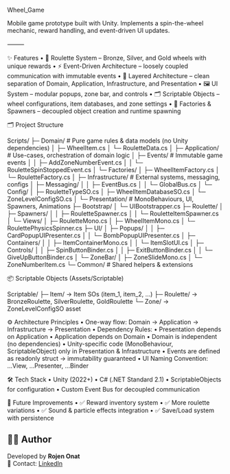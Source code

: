 Wheel_Game

Mobile game prototype built with Unity. Implements a spin-the-wheel mechanic, reward handling, and event-driven UI updates.

⸻

✨ Features
	•	🎡 Roulette System – Bronze, Silver, and Gold wheels with unique rewards
	•	⚡ Event-Driven Architecture – loosely coupled communication with immutable events
	•	🧩 Layered Architecture – clean separation of Domain, Application, Infrastructure, and Presentation
	•	🖼️ UI System – modular popups, zone bar, and controls
	•	🗂️ Scriptable Objects – wheel configurations, item databases, and zone settings
	•	🔄 Factories & Spawners – decoupled object creation and runtime spawning

🗂️ Project Structure


Scripts/
├─ Domain/               # Pure game rules & data models (no Unity dependencies)
│  ├─ WheelItem.cs
│  └─ RouletteData.cs
│
├─ Application/          # Use-cases, orchestration of domain logic
│  ├─ Events/            # Immutable game events
│  │  ├─ AddZoneNumberEvent.cs
│  │  └─ RouletteSpinStoppedEvent.cs
│  └─ Factories/
│     ├─ WheelItemFactory.cs
│     └─ RouletteFactory.cs
│
├─ Infrastructure/       # External systems, messaging, configs
│  ├─ Messaging/
│  │  ├─ EventBus.cs
│  │  └─ GlobalBus.cs
│  └─ Config/
│     ├─ RouletteTypeSO.cs
│     ├─ WheelItemDatabaseSO.cs
│     └─ ZoneLevelConfigSO.cs
│
└─ Presentation/         # MonoBehaviours, UI, Spawners, Animations
├─ Bootstrap/
│  └─ UIBootstrapper.cs
├─ Roulette/
│  ├─ Spawners/
│  │  ├─ RouletteSpawner.cs
│  │  └─ RouletteItemSpawner.cs
│  └─ Views/
│     ├─ RouletteMono.cs
│     ├─ WheelItemMono.cs
│     └─ RoulettePhysicsSpinner.cs
├─ UI/
│  ├─ Popups/
│  │  ├─ CardPopupUIPresenter.cs
│  │  └─ BombPopupUIPresenter.cs
│  ├─ Containers/
│  │  ├─ ItemContainerMono.cs
│  │  └─ ItemSlotUI.cs
│  ├─ Controls/
│  │  ├─ SpinButtonBinder.cs
│  │  ├─ ExitButtonBinder.cs
│  │  └─ GiveUpButtonBinder.cs
│  └─ ZoneBar/
│     ├─ ZoneSlideMono.cs
│     └─ ZoneNumberItem.cs
└─ Common/            # Shared helpers & extensions


📦 Scriptable Objects (Assets/Scriptable)

Scriptable/
├─ Item/        → Item SOs (item_1, item_2, …)
├─ Roulette/    → BronzeRoulette, SilverRoulette, GoldRoulette
└─ Zone/        → ZoneLevelConfigSO asset

⚙️ Architecture Principles
	•	One-way flow: Domain → Application → Infrastructure → Presentation
	•	Dependency Rules:
	•	Presentation depends on Application
	•	Application depends on Domain
	•	Domain is independent (no dependencies)
	•	Unity-specific code (MonoBehaviour, ScriptableObject) only in Presentation & Infrastructure
	•	Events are defined as readonly struct → immutability guaranteed
	•	UI Naming Convention: ...View, ...Presenter, ...Binder

🛠️ Tech Stack
	•	Unity (2022+)
	•	C# (.NET Standard 2.1)
	•	ScriptableObjects for configuration
	•	Custom Event Bus for decoupled communication


🚀 Future Improvements
	•	✅ Reward inventory system
	•	✅ More roulette variations
	•	✅ Sound & particle effects integration
	•	✅ Save/Load system with persistence


## 🧑‍💻 Author

Developed by **Rojen Onat**  
📧 Contact: [LinkedIn](https://www.linkedin.com/in/rojenonat) 

